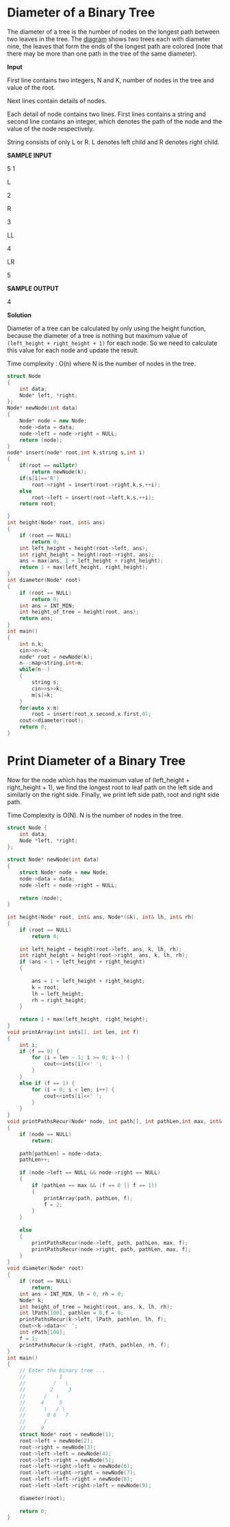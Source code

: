 # Diameter of a Binary Tree

The diameter of a tree is the number of nodes on the longest path between two leaves in the tree. 
The [diagram](https://github.com/Khaled-Mahmmoud/MyCompetitiveProgramming/blob/master/img/Tree/Diameter-of-Binary-Tree.png) shows two trees each with diameter nine, the leaves that form the ends of the longest path are colored
(note that there may be more than one path in the tree of the same diameter).

**Input**

First line contains two integers, N and K, number of nodes in the tree and value of the root.

Next  lines contain details of nodes.

Each detail of node contains two lines. First lines contains a string and second line contains an integer, which denotes the path of the node and the value of the node respectively.

String consists of only L or R. L denotes left child and R denotes right child.

**SAMPLE INPUT**

5 1

L

2

R

3

LL

4

LR

5

**SAMPLE OUTPUT**

4

**Solution**

 Diameter of a tree can be calculated by only using the height function, because the diameter of a tree is nothing but maximum value of 
 `(left_height + right_height + 1)` for each node. So we need to calculate this value for each node and update the result. 
 
 Time complexity : O(n)     where N is the number of nodes in the tree.
 
 

```cpp
struct Node
{ 
    int data; 
    Node* left, *right; 
}; 
Node* newNode(int data) 
{ 
    Node* node = new Node; 
    node->data = data; 
    node->left = node->right = NULL;
    return (node); 
} 
node* insert(node* root,int k,string s,int i)
{
    if(root == nullptr)
        return newNode(k);
    if(s[i]=='R')
        root->right = insert(root->right,k,s,++i);
    else
        root->left = insert(root->left,k,s,++i);
    return root;

}
int height(Node* root, int& ans) 
{ 
    if (root == NULL) 
        return 0; 
    int left_height = height(root->left, ans); 
    int right_height = height(root->right, ans); 
    ans = max(ans, 1 + left_height + right_height); 
    return 1 + max(left_height, right_height); 
} 
int diameter(Node* root) 
{ 
    if (root == NULL) 
        return 0; 
    int ans = INT_MIN; 
    int height_of_tree = height(root, ans); 
    return ans; 
} 
int main() 
{ 
    int n,k;
    cin>>n>>k;
    node* root = newNode(k);
    n--;map<string,int>m;
    while(n--)
    {
        string s;
        cin>>s>>k;
        m[s]=k;
    }
    for(auto x:m)
        root = insert(root,x.second,x.first,0);
    cout<<diameter(root);
    return 0; 
}
```

# Print Diameter of a Binary Tree

Now for the node which has the maximum value of (left_height + right_height + 1), we find the longest root to leaf path on the left side and similarly on the right side. Finally, we print left side path, root and right side path.

Time Complexity is O(N). N is the number of nodes in the tree.
```cpp
struct Node { 
    int data; 
    Node *left, *right; 
}; 
  
struct Node* newNode(int data) 
{ 
    struct Node* node = new Node; 
    node->data = data; 
    node->left = node->right = NULL; 
  
    return (node); 
} 
  
int height(Node* root, int& ans, Node*(&k), int& lh, int& rh) 
{ 
    if (root == NULL) 
        return 0; 
  
    int left_height = height(root->left, ans, k, lh, rh); 
    int right_height = height(root->right, ans, k, lh, rh); 
    if (ans < 1 + left_height + right_height) 
    { 
  
        ans = 1 + left_height + right_height; 
        k = root; 
        lh = left_height; 
        rh = right_height; 
    } 
  
    return 1 + max(left_height, right_height); 
} 
void printArray(int ints[], int len, int f) 
{ 
    int i; 
    if (f == 0) { 
        for (i = len - 1; i >= 0; i--) { 
            cout<<ints[i]<<' ';
        } 
    } 
    else if (f == 1) { 
        for (i = 0; i < len; i++) { 
            cout<<ints[i]<<' ';
        } 
    } 
} 
void printPathsRecur(Node* node, int path[], int pathLen,int max, int& f) 
{ 
    if (node == NULL) 
        return; 
  
    path[pathLen] = node->data; 
    pathLen++; 
  
    if (node->left == NULL && node->right == NULL) 
    {  
        if (pathLen == max && (f == 0 || f == 1))
        { 
            printArray(path, pathLen, f); 
            f = 2; 
        } 
    } 
  
    else 
    { 
        printPathsRecur(node->left, path, pathLen, max, f); 
        printPathsRecur(node->right, path, pathLen, max, f); 
    } 
} 
void diameter(Node* root) 
{ 
    if (root == NULL) 
        return; 
    int ans = INT_MIN, lh = 0, rh = 0; 
    Node* k; 
    int height_of_tree = height(root, ans, k, lh, rh); 
    int lPath[100], pathlen = 0,f = 0; 
    printPathsRecur(k->left, lPath, pathlen, lh, f); 
    cout<<k->data<<' '; 
    int rPath[100]; 
    f = 1; 
    printPathsRecur(k->right, rPath, pathlen, rh, f); 
} 
int main() 
{ 
    // Enter the binary tree ... 
    //           1 
    //         /   \      
    //        2     3 
    //      /   \    
    //     4     5 
    //      \   / \  
    //       8 6   7 
    //      / 
    //     9 
    struct Node* root = newNode(1); 
    root->left = newNode(2); 
    root->right = newNode(3); 
    root->left->left = newNode(4); 
    root->left->right = newNode(5); 
    root->left->right->left = newNode(6); 
    root->left->right->right = newNode(7); 
    root->left->left->right = newNode(8); 
    root->left->left->right->left = newNode(9); 
  
    diameter(root); 
  
    return 0; 
} 
```
